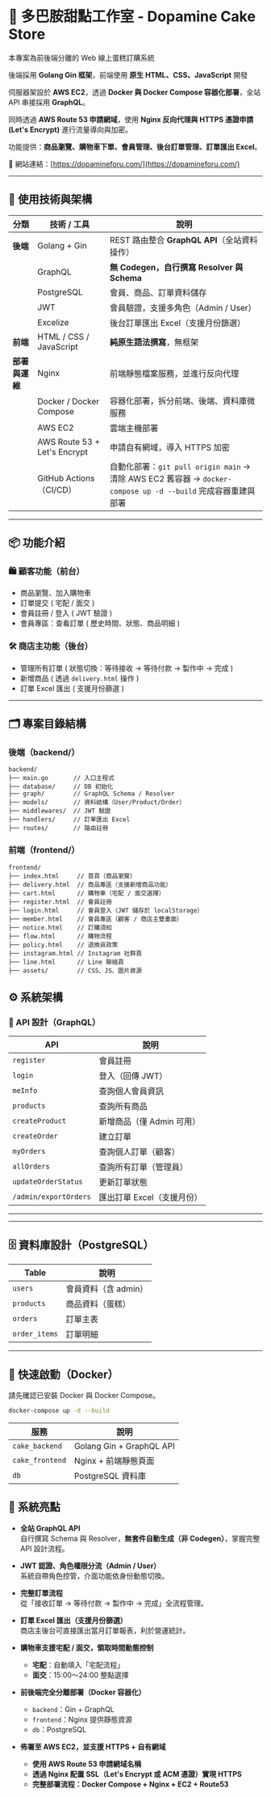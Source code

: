 # 🍰 多巴胺甜點工作室 - Dopamine Cake Store

本專案為前後端分離的 Web 線上蛋糕訂購系統

後端採用 **Golang Gin 框架**，前端使用 **原生 HTML、CSS、JavaScript** 開發

伺服器架設於 **AWS EC2**，透過 **Docker 與 Docker Compose 容器化部署**，全站 API 串接採用 **GraphQL**。  

同時透過 **AWS Route 53 申請網域**，使用 **Nginx 反向代理與 HTTPS 憑證申請 (Let's Encrypt)** 進行流量導向與加密。

功能提供：**商品瀏覽、購物車下單、會員管理、後台訂單管理、訂單匯出 Excel**。

🔗 網站連結：[https://dopamineforu.com/](https://dopamineforu.com/)

---

## 🔧 使用技術與架構

| 分類              | 技術 / 工具                     | 說明 |
| ----------------- | ------------------------------- | ---------------------------------------- |
| **後端**          | Golang + Gin                    | REST 路由整合 **GraphQL API**（全站資料操作） |
|                   | GraphQL                         | **無 Codegen，自行撰寫 Resolver 與 Schema** |
|                   | PostgreSQL                      | 會員、商品、訂單資料儲存 |
|                   | JWT                             | 會員驗證，支援多角色（Admin / User） |
|                   | Excelize                        | 後台訂單匯出 Excel（支援月份篩選） |
| **前端**          | HTML / CSS / JavaScript         | **純原生語法撰寫**，無框架 |
| **部署與運維**     | Nginx                           | 前端靜態檔案服務，並進行反向代理 |
|                   | Docker / Docker Compose         | 容器化部署，拆分前端、後端、資料庫微服務 |
|                   | AWS EC2                         | 雲端主機部署 |
|                   | AWS Route 53 + Let's Encrypt    | 申請自有網域，導入 HTTPS 加密 |
|                   | GitHub Actions（CI/CD）         | 自動化部署：`git pull origin main` → 清除 AWS EC2 舊容器 → `docker-compose up -d --build` 完成容器重建與部署 |

---

## 📦 功能介紹

### 🛍️ 顧客功能（前台）

- 商品瀏覽、加入購物車  
- 訂單提交 ( 宅配 / 面交 )
- 會員註冊 / 登入 ( JWT 驗證 )
- 會員專區：查看訂單 ( 歷史時間、狀態、商品明細 )

### 🛠️ 商店主功能（後台）

- 管理所有訂單 ( 狀態切換：等待接收 → 等待付款 → 製作中 → 完成 )
- 新增商品 ( 透過 `delivery.html` 操作 )
- 訂單 Excel 匯出 ( 支援月份篩選 )

---

## 🗂️ 專案目錄結構

### 後端（backend/）
```
backend/
├── main.go       // 入口主程式
├── database/     // DB 初始化
├── graph/        // GraphQL Schema / Resolver
├── models/       // 資料結構（User/Product/Order）
├── middlewares/  // JWT 驗證
├── handlers/     // 訂單匯出 Excel
├── routes/       // 路由註冊
```

### 前端（frontend/）

```
frontend/
├── index.html     // 首頁（商品瀏覽）
├── delivery.html  // 商品專區（支援新增商品功能）
├── cart.html      // 購物車（宅配 / 面交選擇）
├── register.html  // 會員註冊
├── login.html     // 會員登入（JWT 儲存於 localStorage）
├── member.html    // 會員專區（顧客 / 商店主雙畫面）
├── notice.html    // 訂購須知
├── flow.html      // 購物流程
├── policy.html    // 退換貨政策
├── instagram.html // Instagram 社群頁
├── line.html      // Line 聯絡頁
├── assets/        // CSS、JS、圖片資源
```

## ⚙️ 系統架構

### 🔗 API 設計（GraphQL）

| API                     | 說明                        |
| ---------------------- | --------------------------- |
| `register`              | 會員註冊                    |
| `login`                 | 登入（回傳 JWT）            |
| `meInfo`                | 查詢個人會員資訊             |
| `products`              | 查詢所有商品                 |
| `createProduct`         | 新增商品（僅 Admin 可用）    |
| `createOrder`           | 建立訂單                     |
| `myOrders`              | 查詢個人訂單（顧客）         |
| `allOrders`             | 查詢所有訂單（管理員）       |
| `updateOrderStatus`     | 更新訂單狀態                 |
| `/admin/exportOrders`   | 匯出訂單 Excel（支援月份）   |

---

---

## 🗄️ 資料庫設計（PostgreSQL）

| Table          | 說明                |
| -------------- | ------------------- |
| `users`        | 會員資料（含 admin） |
| `products`     | 商品資料（蛋糕）    |
| `orders`       | 訂單主表            |
| `order_items`  | 訂單明細            |

---

## 🚀 快速啟動（Docker）

請先確認已安裝 Docker 與 Docker Compose。

```bash
docker-compose up -d --build
```

| 服務              | 說明                       |
| --------------- | ------------------------ |
| `cake_backend`  | Golang Gin + GraphQL API |
| `cake_frontend` | Nginx + 前端靜態頁面           |
| `db`            | PostgreSQL 資料庫           |

## 🌟 系統亮點

- **全站 GraphQL API**  
  自行撰寫 Schema 與 Resolver，**無套件自動生成（非 Codegen）**，掌握完整 API 設計流程。

- **JWT 認證、角色權限分流（Admin / User）**  
  系統自帶角色控管，介面功能依身份動態切換。

- **完整訂單流程**  
  從「接收訂單 → 等待付款 → 製作中 → 完成」全流程管理。

- **訂單 Excel 匯出（支援月份篩選）**  
  商店主後台可直接匯出當月訂單報表，利於營運統計。

- **購物車支援宅配 / 面交，領取時間動態控制**  
  - **宅配**：自動填入「宅配流程」  
  - **面交**：15:00～24:00 整點選擇

- **前後端完全分離部署（Docker 容器化）**  
  - `backend`：Gin + GraphQL  
  - `frontend`：Nginx 提供靜態資源  
  - `db`：PostgreSQL

- **佈署至 AWS EC2，並支援 HTTPS + 自有網域**  
  - **使用 AWS Route 53 申請網域名稱**  
  - **透過 Nginx 配置 SSL（Let's Encrypt 或 ACM 憑證）實現 HTTPS**  
  - **完整部署流程：Docker Compose + Nginx + EC2 + Route53**

